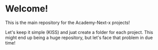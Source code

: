 # Welcome!

This is the main repository for the Academy-Next-x projects!

Let's keep it simple (KISS) and juat create a folder for each project.
This might end up being a huge repository, but let's face that problem in due time!


